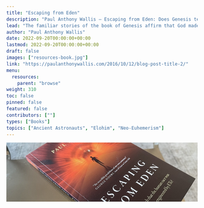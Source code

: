 ```yaml
---
title: "Escaping from Eden"
description: "Paul Anthony Wallis — Escaping from Eden: Does Genesis teach that the human race was created by God or engineered by ETs? (2020)"
lead: "The familiar stories of the book of Genesis affirm that God made the universe, planet earth, and you and me. However, various anomalies in the text clue us that we are not reading the original version of these stories. So what were the original narratives and what did they say about who we are and where we all came from? What was the earlier story of human origins, almost obliterated from the Hebrew Scriptures in the 6th century BC, and suppressed from Christian writing in the 2nd and 3rd centuries AD? And what does any of this have to do with Extra Terrestrials? Escaping from Eden will take you on a journey around the world and into the mythologies of ancient Sumeria, Mesoamerica, India, Africa, and Greece to reveal a profound secret, hidden in plain sight in the text of the Bible. Far reaching and deeply controversial, this book points to truths about ourselves, the universe and everything that you may have long suspected but not dared to speak!"
author: "Paul Anthony Wallis"
date: 2022-09-20T00:00:00+00:00
lastmod: 2022-09-20T00:00:00+00:00
draft: false
images: ["resources-book.jpg"]
link: "https://paulanthonywallis.com/2016/10/12/blog-post-title-2/"
menu:
  resources:
    parent: "browse"
weight: 310
toc: false
pinned: false
featured: false
contributors: [""]
types: ["Books"]
topics: ["Ancient Astronauts", "Elohim", "Neo-Euhemerism"]
---
```


 ![Image](images/escaping-from-eden-book.jpg "Escaping from Eden, 2020 — Paul Anthony Wallis")
